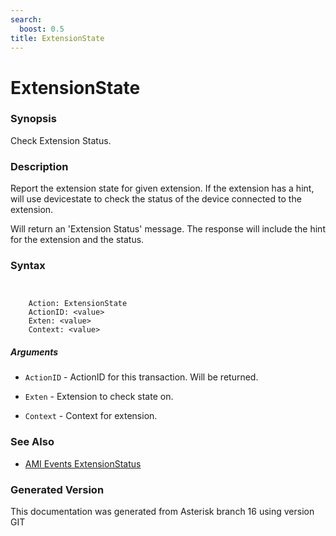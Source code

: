 ```yaml
---
search:
  boost: 0.5
title: ExtensionState
---
```


# ExtensionState

### Synopsis

Check Extension Status.

### Description

Report the extension state for given extension. If the extension has a hint, will use devicestate to check the status of the device connected to the extension.<br>

Will return an 'Extension Status' message. The response will include the hint for the extension and the status.<br>


### Syntax


```


    Action: ExtensionState
    ActionID: <value>
    Exten: <value>
    Context: <value>

```
##### Arguments


* `ActionID` - ActionID for this transaction. Will be returned.<br>

* `Exten` - Extension to check state on.<br>

* `Context` - Context for extension.<br>

### See Also

* [AMI Events ExtensionStatus](/Asterisk_16_Documentation/API_Documentation/AMI_Events/ExtensionStatus)


### Generated Version

This documentation was generated from Asterisk branch 16 using version GIT 